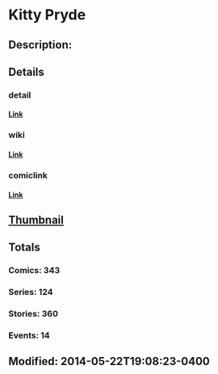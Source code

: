 # Kitty Pryde
## Description: 
## Details
### detail
#### [Link](http://marvel.com/characters/32/kitty_pryde?utm_campaign=apiRef&utm_source=d8455188da2836f893171a8a63981172)
### wiki
#### [Link](http://marvel.com/universe/Pryde,_Kitty?utm_campaign=apiRef&utm_source=d8455188da2836f893171a8a63981172)
### comiclink
#### [Link](http://marvel.com/comics/characters/1009508/kitty_pryde?utm_campaign=apiRef&utm_source=d8455188da2836f893171a8a63981172)
## [Thumbnail](http://i.annihil.us/u/prod/marvel/i/mg/4/03/5261677b30b64.jpg)
## Totals
### Comics: 343
### Series: 124
### Stories: 360
### Events: 14
## Modified: 2014-05-22T19:08:23-0400